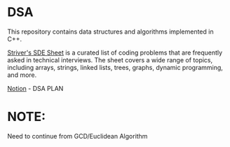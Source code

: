 # DSA 

This repository contains data structures and algorithms implemented in C++.

[Striver's SDE Sheet](https://takeuforward.org/interviews/strivers-sde-sheet-top-coding-interview-problems/) is a curated list of coding problems that are frequently asked in technical interviews. The sheet covers a wide range of topics, including arrays, strings, linked lists, trees, graphs, dynamic programming, and more.

[Notion](https://www.notion.so/DSA-PLAN-27bc1d050f9c8060b714d6ce82336798?source=copy_link) - DSA PLAN

# NOTE:
Need to continue from GCD/Euclidean Algorithm
